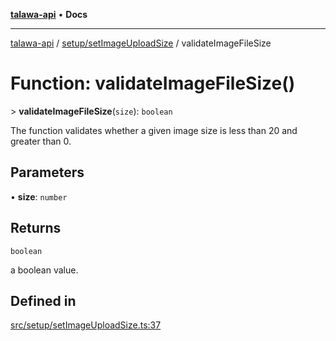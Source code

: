 [**talawa-api**](../../../README.md) • **Docs**

***

[talawa-api](../../../modules.md) / [setup/setImageUploadSize](../README.md) / validateImageFileSize

# Function: validateImageFileSize()

\> **validateImageFileSize**(`size`): `boolean`

The function validates whether a given image size is less than 20 and greater than 0.

## Parameters

• **size**: `number`

## Returns

`boolean`

a boolean value.

## Defined in

[src/setup/setImageUploadSize.ts:37](https://github.com/PalisadoesFoundation/talawa-api/blob/f4877b986932181336f42a7336754de05976cd97/src/setup/setImageUploadSize.ts#L37)
